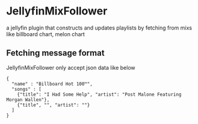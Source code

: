 # JellyfinMixFollower

a jellyfin plugin that constructs and updates playlists by fetching from mixs like billboard chart, melon chart

## Fetching message format

JellyfinMixFollower only accept json data like below

```
{
  "name" : "Billboard Hot 100™",
  "songs" : [
    {"title": "I Had Some Help", "artist": "Post Malone Featuring Morgan Wallen"},
    {"title", "", "artist": ""}
  ]
}
```
